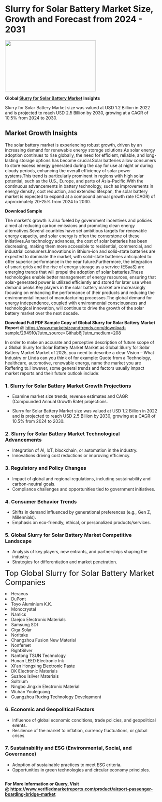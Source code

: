 <H1>Slurry for Solar Battery Market Size, Growth and Forecast from 2024 - 2031</H1><img class="aligncenter size-medium wp-image-584254" src="https://thirdeyenews.in/wp-content/uploads/2024/09/Global-Market-Research-300x168.jpeg" alt="" width="300" height="168" /><p><strong>Global&nbsp;<a href="https://www.marketsizeandtrends.com/download-sample/294910/?utm_source=Github8j?utm_medium=208">Slurry for Solar Battery Market</a> Insights</strong></p><p>Slurry for Solar Battery Market size was valued at USD 1.2 Billion in 2022 and is projected to reach USD 2.5 Billion by 2030, growing at a CAGR of 10.5% from 2024 to 2030.</p><p><h2>Market Growth Insights</h2> <p>The solar battery market is experiencing robust growth, driven by an increasing demand for renewable energy storage solutions.As solar energy adoption continues to rise globally, the need for efficient, reliable, and long-lasting storage options has become crucial.Solar batteries allow consumers to store excess energy generated during the day for use at night or during cloudy periods, enhancing the overall efficiency of solar power systems.This trend is particularly prominent in regions with high solar potential, such as the U.S., Europe, and parts of Asia-Pacific.With the continuous advancements in battery technology, such as improvements in energy density, cost reduction, and extended lifespan, the solar battery market is expected to expand at a compound annual growth rate (CAGR) of approximately 20-25% from 2024 to 2030.</p> <p><strong>Download Sample</strong></p> <p>The market's growth is also fueled by government incentives and policies aimed at reducing carbon emissions and promoting clean energy alternatives.Several countries have set ambitious targets for renewable energy capacity, and solar energy is often the cornerstone of these initiatives.As technology advances, the cost of solar batteries has been decreasing, making them more accessible to residential, commercial, and industrial consumers.Innovations in lithium-ion and solid-state batteries are expected to dominate the market, with solid-state batteries anticipated to offer superior performance in the near future.Furthermore, the integration of smart grids and the rise of energy storage as a service (ESaaS) are emerging trends that will propel the adoption of solar batteries.These technologies enable better management of energy resources, ensuring that solar-generated power is utilized efficiently and stored for later use when demand peaks.Key players in the solar battery market are increasingly focusing on enhancing the performance of their products and reducing the environmental impact of manufacturing processes.The global demand for energy independence, coupled with environmental consciousness and technological innovation, will continue to drive the growth of the solar battery market over the next decade.</p> <p><span class=""><strong>Download Full PDF Sample Copy of Global Slurry for Solar Battery Market Report</strong> @ <a href="https://www.marketsizeandtrends.com/download-sample/294910/?utm_source=Github8j?utm_medium=208" target="_blank">https://www.marketsizeandtrends.com/download-sample/294910/?utm_source=Github8j?utm_medium=208</a></span></p><p>In order to make an accurate and perceptive description of future scope of a Global&nbsp;Slurry for Solar Battery Market Market as Global&nbsp;Slurry for Solar Battery Market Market of 2025, you need to describe a clear Vision &ndash; What Industry or Linda can you think of for example: Quote from a Technology, healthcare, automotive, renewable energy, name the market you are Reffering to.However, some general trends and factors usually impact market reports and their future outlook include:</p><h3>1.&nbsp;<strong>Slurry for Solar Battery Market Growth Projections</strong></h3><ul><li>Examine market size trends, revenue estimates and CAGR (Compounded Annual Growth Rate) projections.</li><li><p>Slurry for Solar Battery Market size was valued at USD 1.2 Billion in 2022 and is projected to reach USD 2.5 Billion by 2030, growing at a CAGR of 10.5% from 2024 to 2030.</p></li></ul><h3>2.&nbsp;<strong>Slurry for Solar Battery Market Technological Advancements</strong></h3><ul><li>Integration of AI, IoT, blockchain, or automation in the industry.</li><li>Innovations driving cost reductions or improving efficiency.</li></ul><h3>3.&nbsp;<strong>Regulatory and Policy Changes</strong></h3><ul><li>Impact of global and regional regulations, including sustainability and carbon-neutral goals.</li><li>Compliance challenges and opportunities tied to government initiatives.</li></ul><h3>4.&nbsp;<strong>Consumer Behavior Trends</strong></h3><ul><li>Shifts in demand influenced by generational preferences (e.g., Gen Z, Millennials).</li><li>Emphasis on eco-friendly, ethical, or personalized products/services.</li></ul><h3>5.&nbsp;<strong>Global Slurry for Solar Battery Market Competitive Landscape</strong></h3><ul><li>Analysis of key players, new entrants, and partnerships shaping the industry.</li><li>Strategies for differentiation and market penetration.</li></ul><p data-pm-slice="1 1 []"><span style="color: inherit; font-family: inherit; font-size: 25px;">Top Global Slurry for Solar Battery Market Companies</span></p><div class="" data-test-id=""><p><li>Heraeus</li><li> DuPont</li><li> Toyo Aluminium K.K.</li><li> Monocrystal</li><li> Namics</li><li> Daejoo Electronic Materials</li><li> Samsung SDI</li><li> Giga Solar</li><li> Noritake</li><li> Changzhou Fusion New Material</li><li> Nonfemet</li><li> RightSilver</li><li> Nantong TSUN Technology</li><li> Hunan LEED Electronic Ink</li><li> Xi'an Hongxing Electronic Paste</li><li> DK Electronic Materials</li><li> Suzhou Isilver Materials</li><li> Soltrium</li><li> Ningbo Jingxin Electronic Material</li><li> Wuhan Youleguang</li><li> Guangzhou Ruxing Technology Development</li></p></div><h3>6.&nbsp;<strong>Economic and Geopolitical Factors</strong></h3><ul><li>Influence of global economic conditions, trade policies, and geopolitical events.</li><li>Resilience of the market to inflation, currency fluctuations, or global crises.</li></ul><h3>7.&nbsp;<strong>Sustainability and ESG (Environmental, Social, and Governance)</strong></h3><ul><li>Adoption of sustainable practices to meet ESG criteria.</li><li>Opportunities in green technologies and circular economy principles.</li></ul><h2><strong style="font-size: 14px;">For More Information or Query, Visit @&nbsp;</strong><a style="background-color: #ffffff; font-size: 14px;" href="https://www.marketsizeandtrends.com/report/slurry-for-solar-battery-market/" target="_blank">https://www.verifiedmarketreports.com/product/airport-passenger-boarding-bridge-market</a></h2>